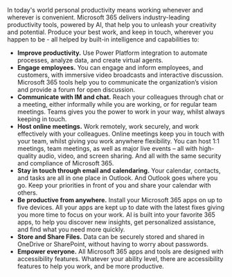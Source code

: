 In today's world personal productivity means working whenever and wherever is convenient. Microsoft 365 delivers industry-leading productivity tools, powered by AI, that help you to unleash your creativity and potential. Produce your best work, and keep in touch, wherever you happen to be - all helped by built-in intelligence and capabilities to:

- **Improve productivity.** Use Power Platform integration to automate processes, analyze data, and create virtual agents.
- **Engage employees.** You can engage and inform employees, and customers, with immersive video broadcasts and interactive discussion. Microsoft 365 tools help you to communicate the organization’s vision and provide a forum for open discussion.
- **Communicate with IM and chat.** Reach your colleagues through chat or a meeting, either informally while you are working, or for regular team meetings. Teams gives you the power to work in your way, whilst always keeping in touch.
- **Host online meetings.** Work remotely, work securely, and work effectively with your colleagues. Online meetings keep you in touch with your team, whilst giving you work anywhere flexibility. You can host 1:1 meetings, team meetings, as well as major live events – all with high-quality audio, video, and screen sharing. And all with the same security and compliance of Microsoft 365.
- **Stay in touch through email and calendaring.** Your calendar, contacts, and tasks are all in one place in Outlook. And Outlook goes where you go. Keep your priorities in front of you and share your calendar with others.
- **Be productive from anywhere.** Install your Microsoft 365 apps on up to five devices. All your apps are kept up to date with the latest fixes giving you more time to focus on your work. AI is built into your favorite 365 apps, to help you discover new insights, get personalized assistance, and find what you need more quickly.
- **Store and Share Files.** Data can be securely stored and shared in OneDrive or SharePoint, without having to worry about passwords.
- **Empower everyone.** All Microsoft 365 apps and tools are designed with accessibility features. Whatever your ability level, there are accessibility features to help you work, and be more productive.
